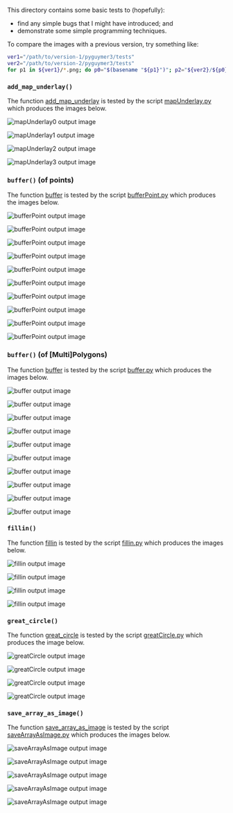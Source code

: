 This directory contains some basic tests to (hopefully):

* find any simple bugs that I might have introduced; and
* demonstrate some simple programming techniques.

To compare the images with a previous version, try something like:

```sh
ver1="/path/to/version-1/pyguymer3/tests"
ver2="/path/to/version-2/pyguymer3/tests"
for p1 in ${ver1}/*.png; do p0="$(basename "${p1}")"; p2="${ver2}/${p0}"; h1="$(md5 -q "${p1}")"; h2="$(md5 -q "${p2}")"; [[ $h1 == $h2 ]] && continue; echo "${p0} ..."; compare "${p1}" "${p2}" "${p0}"; done
```

### `add_map_underlay()`

The function [add_map_underlay](../pyguymer3/geo/add_map_underlay.py) is tested by the script [mapUnderlay.py](mapUnderlay.py) which produces the images below.

![mapUnderlay0 output image](mapUnderlay/mapUnderlay0.png)

![mapUnderlay1 output image](mapUnderlay/mapUnderlay1.png)

![mapUnderlay2 output image](mapUnderlay/mapUnderlay2.png)

![mapUnderlay3 output image](mapUnderlay/mapUnderlay3.png)

### `buffer()` (of points)

The function [buffer](../pyguymer3/geo/buffer.py) is tested by the script [bufferPoint.py](bufferPoint.py) which produces the images below.

![bufferPoint output image](bufferPoint/bufferPoint0.png)

![bufferPoint output image](bufferPoint/bufferPoint1.png)

![bufferPoint output image](bufferPoint/bufferPoint2.png)

![bufferPoint output image](bufferPoint/bufferPoint3.png)

![bufferPoint output image](bufferPoint/bufferPoint4.png)

![bufferPoint output image](bufferPoint/bufferPoint5.png)

![bufferPoint output image](bufferPoint/bufferPoint6.png)

![bufferPoint output image](bufferPoint/bufferPoint7.png)

![bufferPoint output image](bufferPoint/bufferPoint8.png)

![bufferPoint output image](bufferPoint/bufferPoint9.png)

### `buffer()` (of [Multi]Polygons)

The function [buffer](../pyguymer3/geo/buffer.py) is tested by the script [buffer.py](buffer.py) which produces the images below.

![buffer output image](buffer/buffer0.png)

![buffer output image](buffer/buffer1.png)

![buffer output image](buffer/buffer2.png)

![buffer output image](buffer/buffer3.png)

![buffer output image](buffer/buffer4.png)

![buffer output image](buffer/buffer5.png)

![buffer output image](buffer/buffer6.png)

![buffer output image](buffer/buffer7.png)

![buffer output image](buffer/buffer8.png)

![buffer output image](buffer/buffer9.png)

### `fillin()`

The function [fillin](../pyguymer3/geo/fillin.py) is tested by the script [fillin.py](fillin.py) which produces the images below.

![fillin output image](fillin/fillin0.png)

![fillin output image](fillin/fillin1.png)

![fillin output image](fillin/fillin2.png)

![fillin output image](fillin/fillin3.png)

### `great_circle()`

The function [great_circle](../pyguymer3/geo/great_circle.py) is tested by the script [greatCircle.py](greatCircle.py) which produces the image below.

![greatCircle output image](greatCircle/greatCircle0.png)

![greatCircle output image](greatCircle/greatCircle1.png)

![greatCircle output image](greatCircle/greatCircle2.png)

![greatCircle output image](greatCircle/greatCircle3.png)

### `save_array_as_image()`

The function [save_array_as_image](../pyguymer3/image/save_array_as_image.py) is tested by the script [saveArrayAsImage.py](saveArrayAsImage.py) which produces the images below.

![saveArrayAsImage output image](saveArrayAsImage/saveArrayAsImage0.png)

![saveArrayAsImage output image](saveArrayAsImage/saveArrayAsImage1.png)

![saveArrayAsImage output image](saveArrayAsImage/saveArrayAsImage2.png)

![saveArrayAsImage output image](saveArrayAsImage/saveArrayAsImage3.png)

![saveArrayAsImage output image](saveArrayAsImage/saveArrayAsImage4.png)
